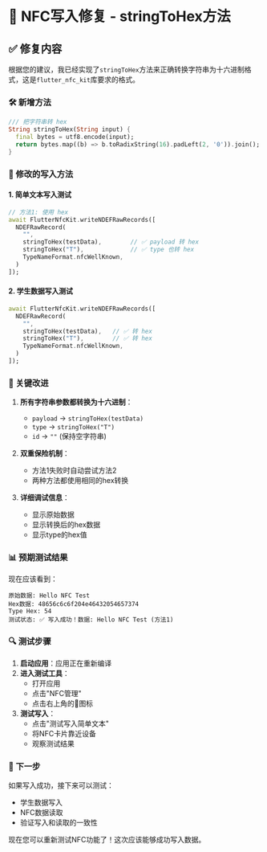 # 🔧 NFC写入修复 - stringToHex方法

## ✅ 修复内容

根据您的建议，我已经实现了`stringToHex`方法来正确转换字符串为十六进制格式，这是`flutter_nfc_kit`库要求的格式。

### 🛠️ 新增方法

```dart
/// 把字符串转 hex
String stringToHex(String input) {
  final bytes = utf8.encode(input);
  return bytes.map((b) => b.toRadixString(16).padLeft(2, '0')).join();
}
```

### 📝 修改的写入方法

#### 1. 简单文本写入测试
```dart
// 方法1: 使用 hex
await FlutterNfcKit.writeNDEFRawRecords([
  NDEFRawRecord(
    "",                           
    stringToHex(testData),        // ✅ payload 转 hex
    stringToHex("T"),             // ✅ type 也转 hex
    TypeNameFormat.nfcWellKnown,
  )
]);
```

#### 2. 学生数据写入测试
```dart
await FlutterNfcKit.writeNDEFRawRecords([
  NDEFRawRecord(
    "",
    stringToHex(testData),   // ✅ 转 hex
    stringToHex("T"),        // ✅ 转 hex
    TypeNameFormat.nfcWellKnown,
  )
]);
```

### 🎯 关键改进

1. **所有字符串参数都转换为十六进制**：
   - `payload` → `stringToHex(testData)`
   - `type` → `stringToHex("T")`
   - `id` → `""` (保持空字符串)

2. **双重保险机制**：
   - 方法1失败时自动尝试方法2
   - 两种方法都使用相同的hex转换

3. **详细调试信息**：
   - 显示原始数据
   - 显示转换后的hex数据
   - 显示type的hex值

### 📊 预期测试结果

现在应该看到：
```
原始数据: Hello NFC Test
Hex数据: 48656c6c6f204e46432054657374
Type Hex: 54
测试状态: ✅ 写入成功！数据: Hello NFC Test (方法1)
```

### 🔍 测试步骤

1. **启动应用**：应用正在重新编译
2. **进入测试工具**：
   - 打开应用
   - 点击"NFC管理"
   - 点击右上角的🐛图标
3. **测试写入**：
   - 点击"测试写入简单文本"
   - 将NFC卡片靠近设备
   - 观察测试结果

### 🚀 下一步

如果写入成功，接下来可以测试：
- 学生数据写入
- NFC数据读取
- 验证写入和读取的一致性

现在您可以重新测试NFC功能了！这次应该能够成功写入数据。

